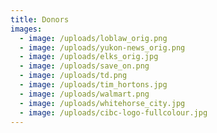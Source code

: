 ```yaml
---
title: Donors
images:
  - image: /uploads/loblaw_orig.png
  - image: /uploads/yukon-news_orig.png
  - image: /uploads/elks_orig.jpg
  - image: /uploads/save_on.png
  - image: /uploads/td.png
  - image: /uploads/tim_hortons.jpg
  - image: /uploads/walmart.png
  - image: /uploads/whitehorse_city.jpg
  - image: /uploads/cibc-logo-fullcolour.jpg
---
```

